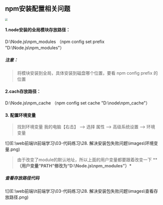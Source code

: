  <h2>npm安装配置相关问题</h2>

<img src="E:\web前端\lt前端学习\03-代码练习\28. 解决安装包失败问题\images\node目录.png" style="zoom:50%;" />

<h4>1.node安装的全局模块存放路径：</h4>

 D:\Node.js\npm_modules （npm config set prefix "D:\Node.js\npm_modules"）

<h5>注意：</h5>

> 将模块安装到全局，具体安装到磁盘哪个位置，要看 npm config prefix 的位置

<h4>2.cach存放路径：</h4>

 D:\Node.js\npm_cache （npm config set cache "D:\node\npm_cache"）

<h4>3. 配置环境变量</h4>

> 找到环境变量
> 我的电脑【右击】 --> 选择 属性 --> 高级系统设置 --> 环境变量

![](E:\web前端\lt前端学习\03-代码练习\28. 解决安装包失败问题\images\环境变量.png)

> 由于改变了module的默认地址，所以上面的用户变量都要跟着改变一下
> ****（用户变量”PATH”修改为“D:\Node.js\npm_modules”）\***





##### 查看存放路径代码

![](E:\web前端\lt前端学习\03-代码练习\28. 解决安装包失败问题\images\查看存放路径.png)

